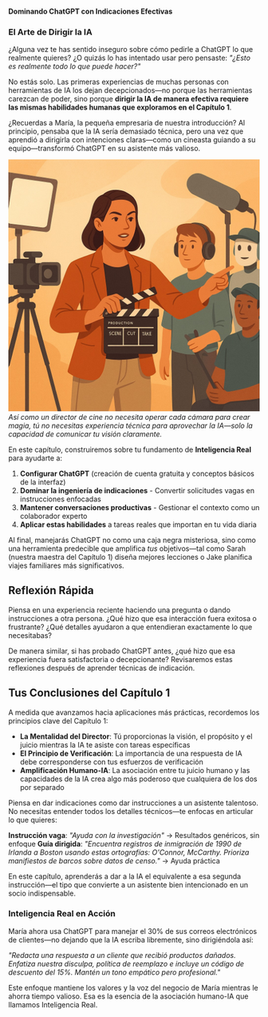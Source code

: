 #### Dominando ChatGPT con Indicaciones Efectivas

### El Arte de Dirigir la IA

¿Alguna vez te has sentido inseguro sobre cómo pedirle a ChatGPT lo que realmente quieres? ¿O quizás lo has intentado usar pero pensaste: *"¿Esto es realmente todo lo que puede hacer?"*

No estás solo. Las primeras experiencias de muchas personas con herramientas de IA los dejan decepcionados—no porque las herramientas carezcan de poder, sino porque **dirigir la IA de manera efectiva requiere las mismas habilidades humanas que exploramos en el Capítulo 1**.

¿Recuerdas a María, la pequeña empresaria de nuestra introducción? Al principio, pensaba que la IA sería demasiado técnica, pero una vez que aprendió a dirigirla con intenciones claras—como un cineasta guiando a su equipo—transformó ChatGPT en su asistente más valioso.

![](./images/director-clapperboard.jpg)
*Así como un director de cine no necesita operar cada cámara para crear magia, tú no necesitas experiencia técnica para aprovechar la IA—solo la capacidad de comunicar tu visión claramente.*

En este capítulo, construiremos sobre tu fundamento de **Inteligencia Real** para ayudarte a:

1. **Configurar ChatGPT** (creación de cuenta gratuita y conceptos básicos de la interfaz)
2. **Dominar la ingeniería de indicaciones** - Convertir solicitudes vagas en instrucciones enfocadas
3. **Mantener conversaciones productivas** - Gestionar el contexto como un colaborador experto
4. **Aplicar estas habilidades** a tareas reales que importan en tu vida diaria

Al final, manejarás ChatGPT no como una caja negra misteriosa, sino como una herramienta predecible que amplifica *tus* objetivos—tal como Sarah (nuestra maestra del Capítulo 1) diseña mejores lecciones o Jake planifica viajes familiares más significativos.

## Reflexión Rápida

Piensa en una experiencia reciente haciendo una pregunta o dando instrucciones a otra persona. ¿Qué hizo que esa interacción fuera exitosa o frustrante? ¿Qué detalles ayudaron a que entendieran exactamente lo que necesitabas?

De manera similar, si has probado ChatGPT antes, ¿qué hizo que esa experiencia fuera satisfactoria o decepcionante? Revisaremos estas reflexiones después de aprender técnicas de indicación.

## Tus Conclusiones del Capítulo 1

A medida que avanzamos hacia aplicaciones más prácticas, recordemos los principios clave del Capítulo 1:

* **La Mentalidad del Director**: Tú proporcionas la visión, el propósito y el juicio mientras la IA te asiste con tareas específicas
* **El Principio de Verificación**: La importancia de una respuesta de IA debe corresponderse con tus esfuerzos de verificación
* **Amplificación Humano-IA**: La asociación entre tu juicio humano y las capacidades de la IA crea algo más poderoso que cualquiera de los dos por separado

Piensa en dar indicaciones como dar instrucciones a un asistente talentoso. No necesitas entender todos los detalles técnicos—te enfocas en articular lo que quieres:

**Instrucción vaga**: *"Ayuda con la investigación"* → Resultados genéricos, sin enfoque
**Guía dirigida**: *"Encuentra registros de inmigración de 1990 de Irlanda a Boston usando estas ortografías: O'Connor, McCarthy. Prioriza manifiestos de barcos sobre datos de censo."* → Ayuda práctica

En este capítulo, aprenderás a dar a la IA el equivalente a esa segunda instrucción—el tipo que convierte a un asistente bien intencionado en un socio indispensable.

### Inteligencia Real en Acción

María ahora usa ChatGPT para manejar el 30% de sus correos electrónicos de clientes—no dejando que la IA escriba libremente, sino dirigiéndola así:

*"Redacta una respuesta a un cliente que recibió productos dañados. Enfatiza nuestra disculpa, política de reemplazo e incluye un código de descuento del 15%. Mantén un tono empático pero profesional."*

Este enfoque mantiene los valores y la voz del negocio de María mientras le ahorra tiempo valioso. Esa es la esencia de la asociación humano-IA que llamamos Inteligencia Real. 